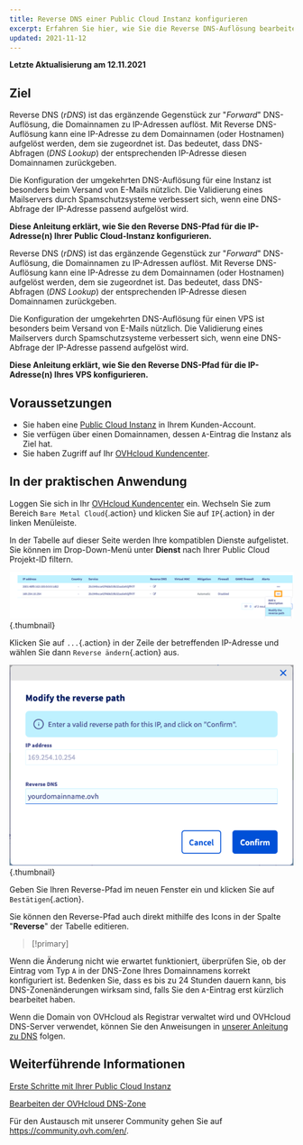 ```yaml
---
title: Reverse DNS einer Public Cloud Instanz konfigurieren
excerpt: Erfahren Sie hier, wie Sie die Reverse DNS-Auflösung bearbeiten
updated: 2021-11-12
---
```


**Letzte Aktualisierung am 12.11.2021**

## Ziel

Reverse DNS (*rDNS*) ist das ergänzende Gegenstück zur "*Forward*" DNS-Auflösung, die Domainnamen zu IP-Adressen auflöst. Mit Reverse DNS-Auflösung kann eine IP-Adresse zu dem Domainnamen (oder Hostnamen) aufgelöst werden, dem sie zugeordnet ist. Das bedeutet, dass DNS-Abfragen (*DNS Lookup*) der entsprechenden IP-Adresse diesen Domainnamen zurückgeben.

Die Konfiguration der umgekehrten DNS-Auflösung für eine Instanz ist besonders beim Versand von E-Mails nützlich. Die Validierung eines Mailservers durch Spamschutzsysteme verbessert sich, wenn eine DNS-Abfrage der IP-Adresse passend aufgelöst wird.

**Diese Anleitung erklärt, wie Sie den Reverse DNS-Pfad für die IP-Adresse(n) Ihrer Public Cloud-Instanz konfigurieren.**


Reverse DNS (*rDNS*) ist das ergänzende Gegenstück zur "*Forward*" DNS-Auflösung, die Domainnamen zu IP-Adressen auflöst. Mit Reverse DNS-Auflösung kann eine IP-Adresse zu dem Domainnamen (oder Hostnamen) aufgelöst werden, dem sie zugeordnet ist. Das bedeutet, dass DNS-Abfragen (*DNS Lookup*) der entsprechenden IP-Adresse diesen Domainnamen zurückgeben.

Die Konfiguration der umgekehrten DNS-Auflösung für einen VPS ist besonders beim Versand von E-Mails nützlich. Die Validierung eines Mailservers durch Spamschutzsysteme verbessert sich, wenn eine DNS-Abfrage der IP-Adresse passend aufgelöst wird.

**Diese Anleitung erklärt, wie Sie den Reverse DNS-Pfad für die IP-Adresse(n) Ihres VPS konfigurieren.**


## Voraussetzungen

- Sie haben eine [Public Cloud Instanz](https://www.ovhcloud.com/de/public-cloud/) in Ihrem Kunden-Account.
- Sie verfügen über einen Domainnamen, dessen `A`-Eintrag die Instanz als Ziel hat.
- Sie haben Zugriff auf Ihr [OVHcloud Kundencenter](https://www.ovh.com/auth/?action=gotomanager&from=https://www.ovh.de/&ovhSubsidiary=de).

## In der praktischen Anwendung

Loggen Sie sich in Ihr [OVHcloud Kundencenter](https://www.ovh.com/auth/?action=gotomanager&from=https://www.ovh.de/&ovhSubsidiary=de) ein. Wechseln Sie zum Bereich `Bare Metal Cloud`{.action} und klicken Sie auf `IP`{.action} in der linken Menüleiste.

In der Tabelle auf dieser Seite werden Ihre kompatiblen Dienste aufgelistet. Sie können im Drop-Down-Menü unter **Dienst** nach Ihrer Public Cloud Projekt-ID filtern.

![Reverse DNS](images/reversecp01.png){.thumbnail}

Klicken Sie auf `...`{.action} in der Zeile der betreffenden IP-Adresse und wählen Sie dann `Reverse ändern`{.action} aus.

![Reverse DNS](images/reversecp02.png){.thumbnail}

Geben Sie Ihren Reverse-Pfad im neuen Fenster ein und klicken Sie auf `Bestätigen`{.action}.

Sie können den Reverse-Pfad auch direkt mithilfe des Icons in der Spalte "**Reverse**" der Tabelle editieren.

> [!primary]
>
Wenn die Änderung nicht wie erwartet funktioniert, überprüfen Sie, ob der Eintrag vom Typ `A` in der DNS-Zone Ihres Domainnamens korrekt konfiguriert ist. Bedenken Sie, dass es bis zu 24 Stunden dauern kann, bis DNS-Zonenänderungen wirksam sind, falls Sie den `A`-Eintrag erst kürzlich bearbeitet haben.
>
Wenn die Domain von OVHcloud als Registrar verwaltet wird und OVHcloud DNS-Server verwendet, können Sie den Anweisungen in [unserer Anleitung zu DNS](/pages/web_cloud/domains/dns_zone_edit) folgen.
>

## Weiterführende Informationen <a name="gofurther"></a>

[Erste Schritte mit Ihrer Public Cloud Instanz](/pages/public_cloud/compute/public-cloud-first-steps)

[Bearbeiten der OVHcloud DNS-Zone](/pages/web_cloud/domains/dns_zone_edit)

Für den Austausch mit unserer Community gehen Sie auf <https://community.ovh.com/en/>.
